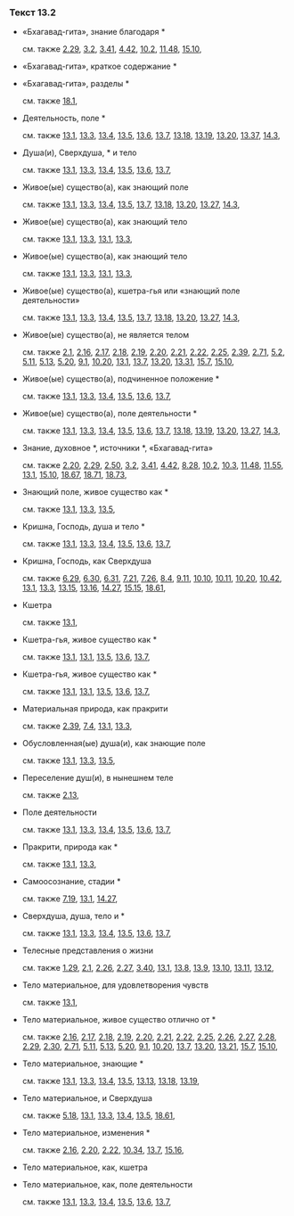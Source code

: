 ### Текст 13.2
	
- «Бхагавад-гита», знание благодаря \*

	см. также  [2.29](../02/0229.md),  [3.2](../03/0302.md),  [3.41](../03/0341.md),  [4.42](../04/0442.md),  [10.2](../10/1002.md),  [11.48](../11/1148.md),  [15.10](../15/1510.md), 
	
- «Бхагавад-гита», краткое содержание \*

	
- «Бхагавад-гита», разделы \*

	см. также  [18.1](../18/1801.md), 
	
- Деятельность, поле \*

	см. также  [13.1](../13/1301.md),  [13.3](../13/1303.md),  [13.4](../13/1304.md),  [13.5](../13/1305.md),  [13.6](../13/1306.md),  [13.7](../13/1307.md),  [13.18](../13/1318.md),  [13.19](../13/1319.md),  [13.20](../13/1320.md),  [13.37](../13/1337.md),  [14.3](../14/1403.md), 
	
- Душа(и), Сверхдуша, \* и тело

	см. также  [13.1](../13/1301.md),  [13.3](../13/1303.md),  [13.4](../13/1304.md),  [13.5](../13/1305.md),  [13.6](../13/1306.md),  [13.7](../13/1307.md), 
	
- Живое(ые) существо(а), как знающий поле

	см. также  [13.1](../13/1301.md),  [13.3](../13/1303.md),  [13.4](../13/1304.md),  [13.5](../13/1305.md),  [13.7](../13/1307.md),  [13.18](../13/1318.md),  [13.20](../13/1320.md),  [13.27](../13/1327.md),  [14.3](../14/1403.md), 
	
- Живое(ые) существо(а), как знающий тело

	см. также  [13.1](../13/1301.md),  [13.3](../13/1303.md),  [13.1](../13/1301.md),  [13.3](../13/1303.md), 
	
- Живое(ые) существо(а), как знающий тело

	см. также  [13.1](../13/1301.md),  [13.3](../13/1303.md),  [13.1](../13/1301.md),  [13.3](../13/1303.md), 
	
- Живое(ые) существо(а), кшетра-гья или «знающий поле деятельности»

	см. также  [13.1](../13/1301.md),  [13.3](../13/1303.md),  [13.4](../13/1304.md),  [13.5](../13/1305.md),  [13.7](../13/1307.md),  [13.18](../13/1318.md),  [13.20](../13/1320.md),  [13.27](../13/1327.md),  [14.3](../14/1403.md), 
	
- Живое(ые) существо(а), не является телом

	см. также  [2.1](../02/0201.md),  [2.16](../02/0216.md),  [2.17](../02/0217.md),  [2.18](../02/0218.md),  [2.19](../02/0219.md),  [2.20](../02/0220.md),  [2.21](../02/0221.md),  [2.22](../02/0222.md),  [2.25](../02/0225.md),  [2.39](../02/0239.md),  [2.71](../02/0271.md),  [5.2](../05/0502.md),  [5.11](../05/0511.md),  [5.13](../05/0513.md),  [5.20](../05/0520.md),  [9.1](../09/0901.md),  [10.20](../10/1020.md),  [13.1](../13/1301.md),  [13.7](../13/1307.md),  [13.20](../13/1320.md),  [13.31](../13/1331.md),  [15.7](../15/1507.md),  [15.10](../15/1510.md), 
	
- Живое(ые) существо(а), подчиненное положение \*

	см. также  [13.1](../13/1301.md),  [13.3](../13/1303.md),  [13.4](../13/1304.md),  [13.5](../13/1305.md),  [13.6](../13/1306.md),  [13.7](../13/1307.md), 
	
- Живое(ые) существо(а), поле деятельности \*

	см. также  [13.1](../13/1301.md),  [13.3](../13/1303.md),  [13.4](../13/1304.md),  [13.5](../13/1305.md),  [13.6](../13/1306.md),  [13.7](../13/1307.md),  [13.18](../13/1318.md),  [13.19](../13/1319.md),  [13.20](../13/1320.md),  [13.27](../13/1327.md),  [14.3](../14/1403.md), 
	
- Знание, духовное \*, источники \*, «Бхагавад-гита»

	см. также  [2.20](../02/0220.md),  [2.29](../02/0229.md),  [2.50](../02/0250.md),  [3.2](../03/0302.md),  [3.41](../03/0341.md),  [4.42](../04/0442.md),  [8.28](../08/0828.md),  [10.2](../10/1002.md),  [10.3](../10/1003.md),  [11.48](../11/1148.md),  [11.55](../11/1155.md),  [13.1](../13/1301.md),  [15.10](../15/1510.md),  [18.67](../18/1867.md),  [18.71](../18/1871.md),  [18.73](../18/1873.md), 
	
- Знающий поле, живое существо как \*

	см. также  [13.1](../13/1301.md),  [13.3](../13/1303.md),  [13.5](../13/1305.md), 
	
- Кришна, Господь, душа и тело \*

	см. также  [13.1](../13/1301.md),  [13.3](../13/1303.md),  [13.4](../13/1304.md),  [13.5](../13/1305.md),  [13.6](../13/1306.md),  [13.7](../13/1307.md), 
	
- Кришна, Господь, как Сверхдуша

	см. также  [6.29](../06/0629.md),  [6.30](../06/0630.md),  [6.31](../06/0631.md),  [7.21](../07/0721.md),  [7.26](../07/0726.md),  [8.4](../08/0804.md),  [9.11](../09/0911.md),  [10.10](../10/1010.md),  [10.11](../10/1011.md),  [10.20](../10/1020.md),  [10.42](../10/1042.md),  [13.1](../13/1301.md),  [13.3](../13/1303.md),  [13.15](../13/1315.md),  [13.16](../13/1316.md),  [14.27](../14/1427.md),  [15.15](../15/1515.md),  [18.61](../18/1861.md), 
	
- Кшетра

	см. также  [13.1](../13/1301.md), 
	
- Кшетра-гья, живое существо как \*

	см. также  [13.1](../13/1301.md),  [13.1](../13/1301.md),  [13.5](../13/1305.md),  [13.6](../13/1306.md),  [13.7](../13/1307.md), 
	
- Кшетра-гья, живое существо как \*

	см. также  [13.1](../13/1301.md),  [13.1](../13/1301.md),  [13.5](../13/1305.md),  [13.6](../13/1306.md),  [13.7](../13/1307.md), 
	
- Материальная природа, как пракрити

	см. также  [2.39](../02/0239.md),  [7.4](../07/0704.md),  [13.1](../13/1301.md),  [13.3](../13/1303.md), 
	
- Обусловленная(ые) душа(и), как знающие поле

	см. также  [13.1](../13/1301.md),  [13.3](../13/1303.md),  [13.5](../13/1305.md), 
	
- Переселение душ(и), в нынешнем теле

	см. также  [2.13](../02/0213.md), 
	
- Поле деятельности

	см. также  [13.1](../13/1301.md),  [13.3](../13/1303.md),  [13.4](../13/1304.md),  [13.5](../13/1305.md),  [13.6](../13/1306.md),  [13.7](../13/1307.md), 
	
- Пракрити, природа как \*

	см. также  [13.1](../13/1301.md),  [13.3](../13/1303.md), 
	
- Самоосознание, стадии \*

	см. также  [7.19](../07/0719.md),  [13.1](../13/1301.md),  [14.27](../14/1427.md), 
	
- Сверхдуша, душа, тело и \*

	см. также  [13.1](../13/1301.md),  [13.3](../13/1303.md),  [13.4](../13/1304.md),  [13.5](../13/1305.md),  [13.6](../13/1306.md),  [13.7](../13/1307.md), 
	
- Телесные представления о жизни

	см. также  [1.29](../01/0129.md),  [2.1](../02/0201.md),  [2.26](../02/0226.md),  [2.27](../02/0227.md),  [3.40](../03/0340.md),  [13.1](../13/1301.md),  [13.8](../13/1308.md),  [13.9](../13/1309.md),  [13.10](../13/1310.md),  [13.11](../13/1311.md),  [13.12](../13/1312.md), 
	
- Тело материальное, для удовлетворения чувств

	см. также  [13.1](../13/1301.md), 
	
- Тело материальное, живое существо отлично от \*

	см. также  [2.16](../02/0216.md),  [2.17](../02/0217.md),  [2.18](../02/0218.md),  [2.19](../02/0219.md),  [2.20](../02/0220.md),  [2.21](../02/0221.md),  [2.22](../02/0222.md),  [2.25](../02/0225.md),  [2.26](../02/0226.md),  [2.27](../02/0227.md),  [2.28](../02/0228.md),  [2.29](../02/0229.md),  [2.30](../02/0230.md),  [2.71](../02/0271.md),  [5.11](../05/0511.md),  [5.13](../05/0513.md),  [5.20](../05/0520.md),  [9.1](../09/0901.md),  [10.20](../10/1020.md),  [13.7](../13/1307.md),  [13.20](../13/1320.md),  [13.21](../13/1321.md),  [15.7](../15/1507.md),  [15.10](../15/1510.md), 
	
- Тело материальное, знающие \*

	см. также  [13.1](../13/1301.md),  [13.3](../13/1303.md),  [13.4](../13/1304.md),  [13.5](../13/1305.md),  [13.13](../13/1313.md),  [13.18](../13/1318.md),  [13.19](../13/1319.md), 
	
- Тело материальное, и Сверхдуша

	см. также  [5.18](../05/0518.md),  [13.1](../13/1301.md),  [13.3](../13/1303.md),  [13.4](../13/1304.md),  [13.5](../13/1305.md),  [18.61](../18/1861.md), 
	
- Тело материальное, изменения \*

	см. также  [2.16](../02/0216.md),  [2.20](../02/0220.md),  [2.22](../02/0222.md),  [10.34](../10/1034.md),  [13.7](../13/1307.md),  [15.16](../15/1516.md), 
	
- Тело материальное, как, кшетра

	
- Тело материальное, как, поле деятельности

	см. также  [13.1](../13/1301.md),  [13.3](../13/1303.md),  [13.4](../13/1304.md),  [13.5](../13/1305.md),  [13.6](../13/1306.md),  [13.7](../13/1307.md), 
